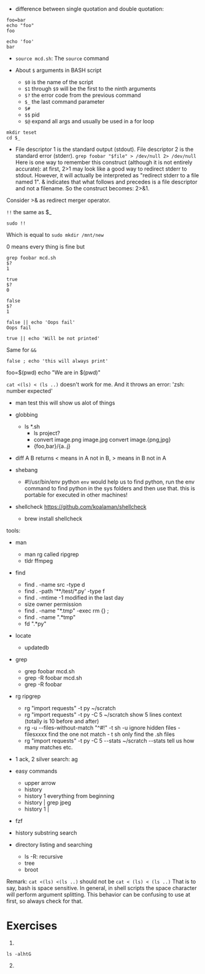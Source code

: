 
- difference between single quotation and double quotation:
```
foo=bar
echo "foo"
foo

echo 'foo'
bar
```
- `source mcd.sh`: The `source` command 

- About `$` arguments in BASH script
    - `$0` is the name of the script
    - `$1` through `$9` will be the first to the ninth arguments
    - `$?` the error code from the previous command
    - `$_` the last command parameter
    - `$#`
    - `$$` pid
    - `$@` expand all args and usually be used in a for loop
```rmdir test
mkdir teset
cd $_
```
- File descriptor 1 is the standard output (stdout).
File descriptor 2 is the standard error (stderr).
`grep foobar "$file" > /dev/null 2> /dev/null`
Here is one way to remember this construct (although it is not entirely accurate): at first, 2>1 may look like a good way to redirect stderr to stdout. However, it will actually be interpreted as "redirect stderr to a file named 1". & indicates that what follows and precedes is a file descriptor and not a filename. So the construct becomes: 2>&1.

Consider >& as redirect merger operator.

`!!` the same as $_
```mkdir /mnt/new
sudo !!
```
Which is equal to `sudo mkdir /mnt/new`

0 means every thing is fine
but 
```
grep foobar mcd.sh
$?
1
```
```
true
$? 
0
```

```
false 
$? 
1
```
```
false || echo 'Oops fail'
Oops fail
```
```
true || echo 'Will be not printed'
```
Same for `&&`

```
false ; echo 'this will always print'
```
foo=$(pwd)
echo "We are in $(pwd)"

`cat <(ls) < (ls ..)` doesn't work for me. And it throws an error: 'zsh: number expected'

- man test   this will show us alot of things 
- globbing
    - ls *.sh
        - ls project?
        - convert image.png image.jpg
        convert image.{png,jpg} 
        - {foo,bar}/{a..j}
- diff A B returns < means in A not in B, > means in B not in A
- shebang
    - #!/usr/bin/env python  `env` would help us to find python, run the env command to find python in the sys folders and then use that. this is portable for executed in other machines!

- shellcheck https://github.com/koalaman/shellcheck
    - brew install shellcheck

tools:
- man
    - man rg   called ripgrep
    - tldr ffmpeg
- find 
    - find . -name src -type d
    - find . -path '**/test/*.py' -type f
    - find . -mtime -1   modified in the last day
    - size owner permission
    - find . -name "*.tmp" -exec rm {} \;
    - find . -name ".*tmp"
    - fd ".*py"
- locate
    - updatedb
- grep
    - grep foobar mcd.sh
    - grep -R foobar mcd.sh
    - grep -R foobar
- rg     ripgrep
    - rg "import requests" -t py ~/scratch
    - rg "import requests" -t py -C 5 ~/scratch       show 5 lines context (totally is 10 before and after)
    - rg -u --files-without-match "^#\!" -t sh       -u ignore hidden files -filesxxxx find the one not match - t sh only find the .sh files
    - rg "import requests" -t py -C 5 --stats ~/scratch    --stats tell us how many matches etc.
- 1 ack,  2 silver search: ag
- easy commands
    - upper arrow
    - history
    - history 1    everything from beginning
    - history | grep jpeg
    - history 1 | 
- fzf
- history substring search

- directory listing and searching
    - ls -R: recursive 
    - tree 
    - broot


Remark:
    ```
    cat <(ls) <(ls ..)
    ```
    should not be `cat < (ls) < (ls ..)`
    That is to say, bash is space sensitive.
    In general, in shell scripts the space character will perform argument splitting. This behavior can be confusing to use at first, so always check for that.

# Exercises
1. 
```
ls -alhtG
```
2.
```

```
